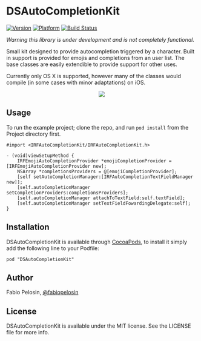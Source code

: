 # DSAutoCompletionKit

[![Version](https://cocoapod-badges.herokuapp.com/v/DSAutoCompletionKit/badge.png)](http://cocoadocs.org/docsets/DSAutoCompletionKit)
[![Platform](https://cocoapod-badges.herokuapp.com/p/DSAutoCompletionKit/badge.png)](http://cocoadocs.org/docsets/DSAutoCompletionKit)
[![Build Status](https://travis-ci.org/irrationalfab/IRFAutoCompletionKit.png?branch=master)](https://travis-ci.org/irrationalfab/IRFAutoCompletionKit)

_Warning this library is under development and is not completely functional._

Small kit designed to provide autocompletion triggered by a character. Built in
support is provided for emojis and completions from an user list. The base
classes are easily extendible to provide support for other uses.

Currently only OS X is supported, however many of the classes would compile (in
some cases with minor adaptations) on iOS.

<p align="center">
  <img src="https://raw.github.com/irrationalfab/IRFAutoCompletionKit/master/Web/Screen%20Shot%200.png"/>
</p>

## Usage

To run the example project; clone the repo, and run `pod install` from the
Project directory first.

```objc
#import <IRFAutoCompletionKit/IRFAutoCompletionKit.h>

- (void)viewSetupMethod {
    IRFEmojiAutoCompletionProvider *emojiCompletionProvider = [IRFEmojiAutoCompletionProvider new];
    NSArray *completionsProviders = @[emojiCompletionProvider];
    [self setAutoCompletionManager:[IRFAutoCompletionTextFieldManager new]];
    [self.autoCompletionManager setCompletionProviders:completionsProviders];
    [self.autoCompletionManager attachToTextField:self.textField];
    [self.autoCompletionManager setTextFieldFowardingDelegate:self];
}
```

## Installation

DSAutoCompletionKit is available through [CocoaPods](http://cocoapods.org), to
install it simply add the following line to your Podfile:

    pod "DSAutoCompletionKit"

## Author

Fabio Pelosin, [@fabiopelosin](https://twitter.com/fabiopelosin)

## License

DSAutoCompletionKit is available under the MIT license. See the LICENSE file
for more info.

